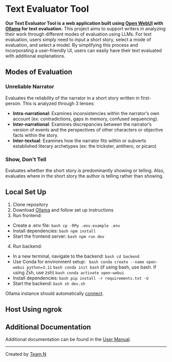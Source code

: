# Text Evaluator Tool

**Our Text Evaluator Tool is a web application built using [Open WebUI](https://github.com/open-webui/open-webui) with [Ollama](https://ollama.com/) for text evaluation.** 
This project aims to support writers in analyzing their work through different modes of evaluation using LLMs. For text evaluation, users simply need to input a short story, select a mode of evaluation, and select a model. By simplifying this process and incorporating a user-friendly UI, users can easily have their text evaluated with additional explanations. 

## Modes of Evaluation

### Unreliable Narrator
Evaluates the reliability of the narrator in a short story written in first-person. This is analyzed through 3 lenses: 
- **Intra-narrational**: Examines inconsistencies within the narrator’s own account (ex: contradictions, gaps in memory, confused sequencing). 
- **Inter-narrational**: Examines discrepancies between the narrator’s version of events and the perspectives of other characters or objective facts within the story. 
- **Inter-textual**: Examines how the narrator fits within or subverts established literary archetypes (ex: the trickster, antihero, or picaro)

### Show, Don't Tell
Evaluates whether the short story is predominantly showing or telling. Also, evaluates where in the short story the author is telling rather than showing.  


## Local Set Up
1. Clone repository
2. Download [Ollama](https://ollama.com/) and follow set up instructions
3. Run frontend: 
- Create a .env file: ``` bash cp -RPp .env.example .env ```
- Install dependencies: ``` bash npm install ```
- Start the frontend server: ``` bash npm run dev ```
4. Run backend: 
- In a new terminal, navigate to the backend:  ``` bash cd backend ```
- Use Conda for environment setup:
``` bash conda create --name open-webui python=3.11```
``` bash conda init bash ``` (if using bash, use bash. If using Zsh, use zsh)
``` bash conda activate open-webui ```
- Install dependencies: ``` bash pip install -r requirements.txt -U ```
- Start the backend: ``` bash sh dev.sh ```

Ollama instance should automatically [connect](https://docs.openwebui.com/getting-started/quick-start/starting-with-ollama/). 

## Host Using ngrok


## Additional Documentation

Additional documentation can be found in the [User Manual](https://tarheels.live/teamn/d4-user-manual/). 

---

Created by [Team N](https://tarheels.live/teamn/about-us/)
